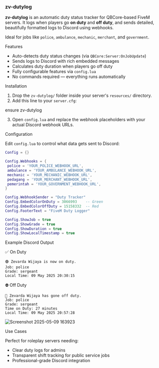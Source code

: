 
### **zv-dutylog**

**zv-dutylog** is an automatic duty status tracker for QBCore-based FiveM servers. It logs when players go **on duty** and **off duty**, and sends detailed, beautifully formatted logs to Discord using webhooks.

Ideal for jobs like `police`, `ambulance`, `mechanic`, `merchant`, and `government`.


  Features

-  Auto-detects duty status changes (via `QBCore:Server:OnJobUpdate`)
-  Sends logs to Discord with rich embedded messages
-  Calculates duty duration when players go off duty
-  Fully configurable features via `config.lua`
-  No commands required — everything runs automatically


  Installation

1. Drop the `zv-dutylog/` folder inside your server's `resources/` directory.
2. Add this line to your `server.cfg`:


ensure zv-dutylog


3. Open `config.lua` and replace the webhook placeholders with your actual Discord webhook URLs.



  Configuration

Edit `config.lua` to control what data gets sent to Discord:

```lua
Config = {}

Config.Webhooks = {
 police = 'YOUR_POLICE_WEBHOOK_URL',
 ambulance = 'YOUR_AMBULANCE_WEBHOOK_URL',
 mechanic = 'YOUR_MECHANIC_WEBHOOK_URL',
 pedagang = 'YOUR_MERCHANT_WEBHOOK_URL',
 pemerintah = 'YOUR_GOVERNMENT_WEBHOOK_URL',
}

Config.WebhookSender = "Duty Tracker"
Config.EmbedColorOnDuty = 3066993    -- Green
Config.EmbedColorOffDuty = 15158332  -- Red
Config.FooterText = "FiveM Duty Logger"

Config.ShowJob = true
Config.ShowGrade = true
Config.ShowDuration = true
Config.ShowLocalTimestamp = true
```



 Example Discord Output

 ✅ On Duty

```
🟢 Zevarda Wijaya is now on duty.
Job: police
Grade: sergeant
Local Time: 09 May 2025 20:30:15
```

 ⛔ Off Duty

```
🔴 Zevarda Wijaya has gone off duty.
Job: police
Grade: sergeant
Time on Duty: 27 minutes
Local Time: 09 May 2025 20:57:28
```
![Screenshot 2025-05-09 163923](https://github.com/user-attachments/assets/c4b5d26f-2b20-4ba2-b04f-b6ebcaa8ff67)

  Use Cases

Perfect for roleplay servers needing:

* Clear duty logs for admins
* Transparent shift tracking for public service jobs
* Professional-grade Discord integration


